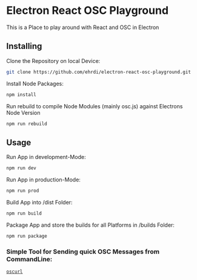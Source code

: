 # Electron React OSC Playground 

This is a Place to play around with React and OSC in Electron

## Installing

Clone the Repository on local Device:
```sh
git clone https://github.com/ehrdi/electron-react-osc-playground.git 
```
Install Node Packages:
```sh
npm install
```
Run rebuild to compile Node Modules (mainly osc.js) against Electrons Node Version
```sh
npm run rebuild
```

## Usage

Run App in development-Mode:
```sh
npm run dev
``` 

Run App in production-Mode:
```sh
npm run prod
```

Build App into /dist Folder:
```sh
npm run build
``` 

Package App and store the builds for all Platforms in /builds Folder:
```sh
npm run package
```

### Simple Tool for Sending quick OSC Messages from CommandLine:

[`oscurl`](https://github.com/russellmcc/oscurl)
